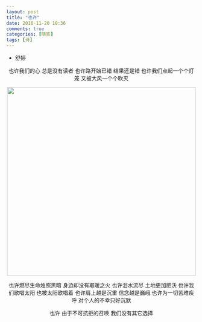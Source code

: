 ```yaml
---
layout: post
title: "也许"
date: 2016-11-20 10:36
comments: true
categories: [随笔]
tags: [诗]
---
```

<!--more-->

* 舒婷

<center>

也许我们的心
总是没有读者
也许路开始已错
结果还是错
也许我们点起一个个灯笼
又被大风一个个吹灭

<img src="C:/Users/Dmego/Documents/GitHub/dmego.github.io/source/_posts/perhaps/xiaoshi-yexu.jpg" width="500px" high="450px" />

也许燃尽生命烛照黑暗
身边却没有取暖之火
也许泪水流尽
土地更加肥沃
也许我们歌唱太阳
也被太阳歌唱着
也许肩上越是沉重
信念越是巍峨
也许为一切苦难疾呼
对个人的不幸只好沉默

也许
由于不可抗拒的召唤
我们没有其它选择

</center>    


